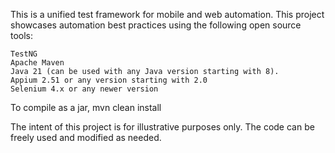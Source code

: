 This is a unified test framework for mobile and web automation. This project showcases automation best practices using the following open source tools:

    TestNG
    Apache Maven
    Java 21 (can be used with any Java version starting with 8).
    Appium 2.51 or any version starting with 2.0
    Selenium 4.x or any newer version

To compile as a jar, mvn clean install

The intent of this project is for illustrative purposes only. The code can be freely used and modified as needed.

